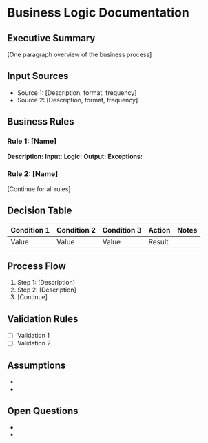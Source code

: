 # Business Logic Documentation

## Executive Summary
[One paragraph overview of the business process]

## Input Sources
- Source 1: [Description, format, frequency]
- Source 2: [Description, format, frequency]

## Business Rules

### Rule 1: [Name]
**Description:** 
**Input:** 
**Logic:** 
**Output:** 
**Exceptions:** 

### Rule 2: [Name]
[Continue for all rules]

## Decision Table
| Condition 1 | Condition 2 | Condition 3 | Action | Notes |
|-------------|-------------|-------------|--------|-------|
| Value       | Value       | Value       | Result |       |

## Process Flow
1. Step 1: [Description]
2. Step 2: [Description]
3. [Continue]

## Validation Rules
- [ ] Validation 1
- [ ] Validation 2

## Assumptions
- 
- 

## Open Questions
- 
- 
